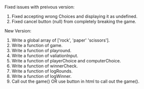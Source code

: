 Fixed issues with preivous version:
1. Fixed accepting wrong Choices and displaying it as undefined.
2. Fixed cancel button (null) from completely breaking the game.


New Version:
1. Write a global array of ['rock', 'paper' 'scissors'].
2. Write a function of game.
3. Write a function of playround.
4. Write a function of valiationInput.
5. Write a function of playerChoice and computerChoice.
6. Write a function of winnerCheck.
7. Write a function of logRounds.
8. Write a function of logWinner.
9. Call out the game() OR use button in html to call out the game().